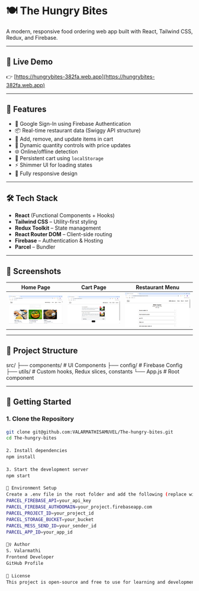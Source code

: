 # 🍽️ The Hungry Bites

A modern, responsive food ordering web app built with React, Tailwind CSS, Redux, and Firebase.

---

## 🔗 Live Demo

👉 [https://hungrybites-382fa.web.app](https://hungrybites-382fa.web.app)

---

## 📌 Features

- 🔐 Google Sign-In using Firebase Authentication
- 📦 Real-time restaurant data (Swiggy API structure)
- 🛒 Add, remove, and update items in cart
- 💸 Dynamic quantity controls with price updates
- 🌐 Online/offline detection
- 💾 Persistent cart using `localStorage`
- ⚡ Shimmer UI for loading states
- 📱 Fully responsive design

---

## 🛠️ Tech Stack

- **React** (Functional Components + Hooks)
- **Tailwind CSS** – Utility-first styling
- **Redux Toolkit** – State management
- **React Router DOM** – Client-side routing
- **Firebase** – Authentication & Hosting
- **Parcel** – Bundler

---

## 📸 Screenshots

| Home Page | Cart Page | Restaurant Menu |
|-----------|-----------|-----------------|
| ![Home](screenshots/home.png) | ![Cart](screenshots/cart.png) | ![Restaurant](screenshots/restaurantcategory.png) |

---

## 📂 Project Structure

src/
├── components/ # UI Components
├── config/ # Firebase Config
├── utils/ # Custom hooks, Redux slices, constants
└── App.js # Root component


---

## 🚀 Getting Started

### 1. Clone the Repository

```bash
git clone git@github.com:VALARMATHISAMUVEL/The-hungry-bites.git
cd The-hungry-bites

2. Install dependencies
npm install

3. Start the development server
npm start

🔐 Environment Setup
Create a .env file in the root folder and add the following (replace with your Firebase values):
PARCEL_FIREBASE_API=your_api_key
PARCEL_FIREBASE_AUTHDOMAIN=your_project.firebaseapp.com
PARCEL_PROJECT_ID=your_project_id
PARCEL_STORAGE_BUCKET=your_bucket
PARCEL_MESS_SEND_ID=your_sender_id
PARCEL_APP_ID=your_app_id

🙋‍♀️ Author
S. Valarmathi
Frontend Developer
GitHub Profile

📄 License
This project is open-source and free to use for learning and development purposes.




